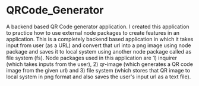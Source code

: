 # QRCode_Generator
A backend based QR Code generator application.
I created this application to practice how to use external node packages to create features in an application.
This is a completely backend based application in which it takes input from user (as a URL) and convert that url into a png image using node package 
and saves it to local system using another node package called as file system (fs).
Node packages used in this application are 1) inquirer (which takes inputs from the user), 2) qr-image (which generates a QR code image from the given url) and 
3) file system (which stores that QR image to local system in png format and also saves the user's input url as a text file).
